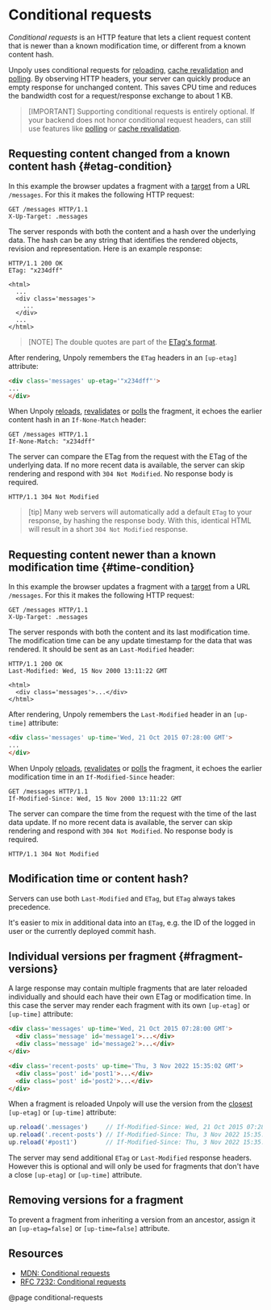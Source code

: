 Conditional requests
====================

*Conditional requests* is an HTTP feature that lets a client request content that is newer than a known modification time, or different from a known content hash.

Unpoly uses conditional requests for [reloading](/up.reload), [cache revalidation](/caching#revalidation) and [polling](/up-poll).
By observing HTTP headers, your server can quickly produce an empty response for unchanged content.
This saves CPU time and reduces the bandwidth cost for a
request/response exchange to about 1 KB.

> [IMPORTANT]
> Supporting conditional requests is entirely optional.
> If your backend does not honor conditional request headers, can still use features like [polling](/up-poll) or [cache revalidation](/caching#revalidation).


## Requesting content changed from a known content hash {#etag-condition}

In this example the browser updates a fragment with a [target](/targeting-fragments) from a URL `/messages`. For this it makes the following HTTP request:

```http
GET /messages HTTP/1.1
X-Up-Target: .messages
```

The server responds with both the content and a hash over the underlying data. The hash can be any string that identifies the rendered objects, revision and representation. Here is an example response:

```http
HTTP/1.1 200 OK
ETag: "x234dff"

<html>
  ...
  <div class='messages'>
    ...
  </div>
  ...  
</html>
```

> [NOTE]
> The double quotes are part of the [ETag's format](https://developer.mozilla.org/en-US/docs/Web/HTTP/Headers/ETag).

After rendering, Unpoly remembers the `ETag` headers in an `[up-etag]` attribute:

```html
<div class='messages' up-etag='"x234dff"'>
...
</div>
```

When Unpoly [reloads](/up.reload), [revalidates](/caching#revalidation) or [polls](/up-poll) the fragment, it echoes the earlier content hash in an `If-None-Match` header:

```http
GET /messages HTTP/1.1
If-None-Match: "x234dff"
```

The server can compare the ETag from the request with the ETag of the underlying data.
If no more recent data is available, the server can skip rendering and
respond with `304 Not Modified`. No response body is required.

```http
HTTP/1.1 304 Not Modified
```

> [tip]
> Many web servers will automatically add a default `ETag` to your response, by hashing the response body.
> With this, identical HTML will result in a short `304 Not Modified` response.



## Requesting content newer than a known modification time {#time-condition}

In this example the browser updates a fragment with a [target](/targeting-fragments) from a URL `/messages`. For this it makes the following HTTP request:

```http
GET /messages HTTP/1.1
X-Up-Target: .messages
```

The server responds with both the content and its last modification time. The modification time can be any update timestamp for the data that was rendered. It should be sent as an `Last-Modified` header:

```http
HTTP/1.1 200 OK
Last-Modified: Wed, 15 Nov 2000 13:11:22 GMT

<html>
  <div class='messages'>...</div>
</html>
```

After rendering, Unpoly remembers the `Last-Modified` header in an `[up-time]` attribute:

```html
<div class='messages' up-time='Wed, 21 Oct 2015 07:28:00 GMT'>
...
</div>
```

When Unpoly [reloads](/up.reload), [revalidates](/caching#revalidation) or [polls](/up-poll) the fragment, it echoes the earlier modification time in an `If-Modified-Since` header:

```http
GET /messages HTTP/1.1
If-Modified-Since: Wed, 15 Nov 2000 13:11:22 GMT
```

The server can compare the time from the request with the time of the last data update.
If no more recent data is available, the server can skip rendering and
respond with `304 Not Modified`. No response body is required.

```http
HTTP/1.1 304 Not Modified
```


## Modification time or content hash?

Servers can use both `Last-Modified` and `ETag`, but `ETag` always takes precedence.

It's easier to mix in additional data into an `ETag`, e.g. the ID of the logged in user or the currently deployed commit hash.


## Individual versions per fragment {#fragment-versions}

A large response may contain multiple fragments that are later reloaded individually
and should each have their own ETag or modification time. In this case the server may render each fragment
with its own `[up-etag]` or `[up-time]` attribute:

```html
<div class='messages' up-time='Wed, 21 Oct 2015 07:28:00 GMT'>
  <div class='message' id='message1'>...</div>
  <div class='message' id='message2'>...</div>
</div>

<div class='recent-posts' up-time='Thu, 3 Nov 2022 15:35:02 GMT'>
  <div class='post' id='post1'>...</div>
  <div class='post' id='post2'>...</div>
</div>
```

When a fragment is reloaded Unpoly will use the version from the [closest](https://developer.mozilla.org/en-US/docs/Web/API/Element/closest)
`[up-etag]` or `[up-time]` attribute:

```js
up.reload('.messages')     // If-Modified-Since: Wed, 21 Oct 2015 07:28:00 GMT
up.reload('.recent-posts') // If-Modified-Since: Thu, 3 Nov 2022 15:35:02 GMT
up.reload('#post1')        // If-Modified-Since: Thu, 3 Nov 2022 15:35:02 GMT
```

The server may send additional `ETag` or `Last-Modified` response headers. However this is optional and will only be used for fragments that don't have a close `[up-etag]` or `[up-time]` attribute.


## Removing versions for a fragment

To prevent a fragment from inheriting a version from an ancestor, assign it an `[up-etag=false]` or `[up-time=false]` attribute.


## Resources

- [MDN: Conditional requests](https://developer.mozilla.org/en-US/docs/Web/HTTP/Conditional_requests)
- [RFC 7232: Conditional requests](https://datatracker.ietf.org/doc/html/rfc7232)


@page conditional-requests
